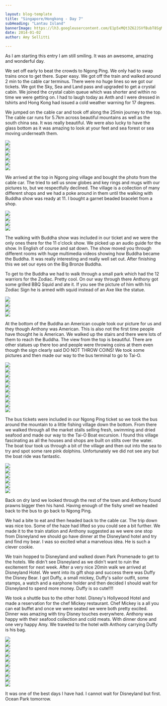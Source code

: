 ```yaml
---

layout: blog-template
title: "Singapore/Hongkong - Day 7"
subHeading: "Lantau Island"
bannerImage: https://lh3.googleusercontent.com/E1p5xMQt3Z62JSVfBubT8SgMpQY6CpklwOeDFdpAqQaQLITrlusK05U76t6KKBvFCtNpUdpg5wfZZzG06mBT1GkvtUfGE9kZcGUaIqIJqAzqkkEGLBIr_Jpi3TclUye3sdaGaFUM4Q
date: 2014-01-02
author: Amy Sellitti

---
```

As I am starting this entry I am still smiling. It was an awesome, amazing and wonderful day.

We set off early to beat the crowds to Ngong Ping. We only had to swap trains once to get there. Super easy. We got off the train and walked around 2 min to the cable car terminus. There were no huge lines so we got our tickets. We got the Sky, Sea and Land pass and upgraded to get a crystal cabin. We joined the crystal cabin queue which was shorter and within no time we were getting on. I had to laugh today as Anth and I were dressed in tshirts and Hong Kong had issued a cold weather warning for 17 degrees.

We jumped on the cable car and took off along the 25min journey to the top. The cable car runs for 5.7km across beautiful mountains as well as the south china sea. It was really beautiful. We were also lucky to have the glass bottom as it was amazing to look at your feet and sea forest or sea moving underneath them.

<div class="center-image"><img src="http://images.travelpod.com/users/amynp/6.1388693835.anthony-with-the-cold-warning-sign.jpg" /></div>
<div class="center-image"><img src="http://images.travelpod.com/users/amynp/6.1388693835.photo-we-bought-on-the-cable-car.jpg" /></div>
<div class="center-image"><img src="http://images.travelpod.com/users/amynp/6.1388693835.anth-riding-the-cable-car.jpg" /></div>
<div class="center-image"><img src="http://images.travelpod.com/users/amynp/6.1388693835.up-and-up-we-go.jpg" /></div>
<div class="center-image"><img src="http://images.travelpod.com/users/amynp/6.1388693835.us-on-the-cable-car.jpg" /></div>
<div class="center-image"><img src="http://images.travelpod.com/users/amynp/6.1388693835.our-feet-over-the-glass-bottom-floor.jpg" /></div>

We arrived at the top in Ngong ping village and bought the photo from the cable car. The tried to sell us snow globes and key rings and mugs with our pictures to, but we respectfully declined. The village is a collection of many different shops and we had a poke around in them until the walking with Buddha show was ready at 11. I bought a garnet beaded bracelet from a shop.

<div class="center-image"><img src="http://images.travelpod.com/users/amynp/6.1388693835.ngong-ping-360.jpg" /></div>
<div class="center-image"><img src="http://images.travelpod.com/users/amynp/6.1388693835.japanese-tea-house.jpg" /></div>
<div class="center-image"><img src="http://images.travelpod.com/users/amynp/6.1388693835.koala.jpg" /></div>
<div class="center-image"><img src="http://images.travelpod.com/users/amynp/6.1388693835.wishing-shrine.jpg" /></div>

The walking with Buddha show was included in our ticket and we were the only ones there for the 11 o'clock show. We picked up an audio guide for the show. In English of course and sat down. The show moved you through different rooms with huge multimedia videos showing how Buddha became the Buddha. It was really interesting and really well set out. After finishing this we set our eyes on the Big Bronze Buddha.

To get to the Buddha we had to walk through a small park which had the 12 warriors for the Zodiac. Pretty cool. On our way through there Anthony got some grilled BBQ Squid and ate it. If you see the picture of him with his Zodiac Sign he is armed with squid instead of an Axe like the statue. 

<div class="center-image"><img src="http://images.travelpod.com/users/amynp/6.1388693835.grilled-bbq-squid.jpg" /></div>
<div class="center-image"><img src="http://images.travelpod.com/users/amynp/6.1388693835.before-the-buddha.jpg" /></div>
<div class="center-image"><img src="http://images.travelpod.com/users/amynp/6.1388693835.hey-australia.jpg" /></div>
<div class="center-image"><img src="http://images.travelpod.com/users/amynp/6.1388693835.warrior-of-the-rabbit-and-anth.jpg" /></div>

At the bottom of the Buddha an American couple took our picture for us and they though Anthony was American. This is also not the first time people have thought he is American. We walked up the stairs and there were lots of them to reach the Buddha. The view from the top is beautiful. There are other statues up there too and people were throwing coins at them even though the sign clearly said DO NOT THROW COINS! We took some pictures and then made our way to the bus terminal to go to Tai-O.

<div class="center-image"><img src="http://images.travelpod.com/users/amynp/6.1388693835.first-view-of-the-buddha.jpg" /></div>
<div class="center-image"><img src="http://images.travelpod.com/users/amynp/6.1388693835.us-and-the-big-buddha.jpg" /></div>
<div class="center-image"><img src="http://images.travelpod.com/users/amynp/6.1388693835.up-we-go.jpg" /></div>
<div class="center-image"><img src="http://images.travelpod.com/users/amynp/6.1388693835.selfie-with-buddha.jpg" /></div>
<div class="center-image"><img src="http://images.travelpod.com/users/amynp/6.1388693835.buddha.jpg" /></div>
<div class="center-image"><img src="http://images.travelpod.com/users/amynp/6.1388693835.staues-at-the-buddha.jpg" /></div>
<div class="center-image"><img src="http://images.travelpod.com/users/amynp/6.1388693835.people-throwing-coins.jpg" /></div>
<div class="center-image"><img src="http://images.travelpod.com/users/amynp/6.1388693835.us-and-buddha.jpg" /></div>
<div class="center-image"><img src="http://images.travelpod.com/users/amynp/6.1388693835.hi-5-amy.jpg" /></div>
<div class="center-image"><img src="http://images.travelpod.com/users/amynp/6.1388693835.hi-5-anthony.jpg" /></div>

The bus tickets were included in our Ngong Ping ticket so we took the bus around the mountain to a little fishing village down the bottom. From there we walked through all the market stalls selling fresh, swimming and dried seafood and made our way to the Tai-O Boat excursion. I found this village fascinating as all the houses and shops are built on stilts over the water. The boat tour took us through a bit of the village and then out into the sea to try and spot some rare pink dolphins. Unfortunately we did not see any but the boat ride was fantastic. 

<div class="center-image"><img src="http://images.travelpod.com/users/amynp/6.1388693835.dried-seafood.jpg" /></div>
<div class="center-image"><img src="http://images.travelpod.com/users/amynp/6.1388693835.tai-o-fishing-village.jpg" /></div>
<div class="center-image"><img src="http://images.travelpod.com/users/amynp/6.1388693835.anth-is-on-a-boat.jpg" /></div>
<div class="center-image"><img src="http://images.travelpod.com/users/amynp/6.1388693835.tai-o.jpg" /></div>
<div class="center-image"><img src="http://images.travelpod.com/users/amynp/6.1388693835.huge-prawns.jpg" /></div>
<div class="center-image"><img src="http://images.travelpod.com/users/amynp/6.1388693835.cable-car-down.jpg" /></div>

Back on dry land we looked through the rest of the town and Anthony found prawns bigger then his hand. Having enough of the fishy smell we headed back to the bus to go back to Ngong Ping.

We had a bite to eat and then headed back to the cable car. The trip down was nice too. Some of the haze had lifted so you could see a bit further. We made it to the train station and Anthony suggested as we were one stop from Disneyland we should go have dinner at the Disneyland hotel and try and find my bear. I was so excited what a marvelous idea. He is such a clever cookie.

We train hopped to Disneyland and walked down Park Promenade to get to the hotels. We didn't see Disneyland as we didn't want to ruin the excitement for next week. After a very nice 20min walk we arrived at Disneyland Hotel. We went into its gift shop and success there was Duffy the Disney Bear. I got Duffy, a small mickey, Duffy's sailor outfit, some stamps, a watch and a earphone holder and then decided I should wait for Disneyland to spend more money.  Duffy is so cute!!!!

We took a shuttle bus to the other hotel. Disney's Hollywood Hotel and made a reservation for the chef Mickey restaurant. Chef Mickey is a all you  can eat buffet and once we were seated we were both pretty excited. Dinner was amazing with tiny Disney touches everywhere. Anthony was happy with their seafood collection and cold meats. With dinner done and one very happy Amy. We traveled to the hotel with Anthony carrying Duffy is his bag.

<div class="center-image"><img src="http://images.travelpod.com/users/amynp/6.1388693835.mickey-windows.jpg" /></div>
<div class="center-image"><img src="http://images.travelpod.com/users/amynp/6.1388693835.welcome-fountain.jpg" /></div>
<div class="center-image"><img src="http://images.travelpod.com/users/amynp/6.1388693835.anthony-with-grass-dragon.jpg" /></div>
<div class="center-image"><img src="http://images.travelpod.com/users/amynp/6.1388693835.mickey-light-chef-mickey.jpg" /></div>
<div class="center-image"><img src="http://images.travelpod.com/users/amynp/6.1388693835.pooh-mango-pudding.jpg" /></div>
<div class="center-image"><img src="http://images.travelpod.com/users/amynp/6.1388693835.buffet.jpg" /></div>
<div class="center-image"><img src="http://images.travelpod.com/users/amynp/6.1388693835.pig-bbq-bun.jpg" /></div>
<div class="center-image"><img src="http://images.travelpod.com/users/amynp/6.1388693835.my-duffy.jpg" /></div>
<div class="center-image"><img src="http://images.travelpod.com/users/amynp/6.1388693835.desert.jpg" /></div>
<div class="center-image"><img src="http://images.travelpod.com/users/amynp/6.1388693835.duffy-in-anths-bag.jpg" /></div>

It was one of the best days I have had. I cannot wait for Disneyland but first. Ocean Park tomorrow.

